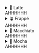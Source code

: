 <details>
    <summary>🌻 Latte</summary>

```
SOME CODE HERE YAY TESTING MEOW MAKER
```
</details>
AHHHHHH
<details>
    <summary>🪴 Frappé</summary>

```
SOME CODE HERE YAY TESTING MEOW MAKER
```
</details>
AHHHHHH
<details>
    <summary>🌺 Macchiato</summary>

```
SOME CODE HERE YAY TESTING MEOW MAKER
```
</details>
AHHHHHH
<details>
    <summary>🌿 Mocha</summary>

```
SOME CODE HERE YAY TESTING MEOW MAKER
```
</details>
AHHHHHH

